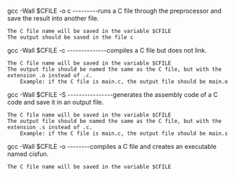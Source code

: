 gcc -Wall $CFILE -o c  ---------runs a C file through the preprocessor and save the result into another file.

    The C file name will be saved in the variable $CFILE
    The output should be saved in the file c

gcc -Wall $CFILE -c   --------------compiles a C file but does not link.

    The C file name will be saved in the variable $CFILE
    The output file should be named the same as the C file, but with the extension .o instead of .c.
        Example: if the C file is main.c, the output file should be main.o
gcc -Wall $CFILE -S  ----------------generates the assembly code of a C code and save it in an output file.

    The C file name will be saved in the variable $CFILE
    The output file should be named the same as the C file, but with the extension .s instead of .c.
        Example: if the C file is main.c, the output file should be main.s

gcc -Wall $CFILE -o --------compiles a C file and creates an executable named cisfun.

    The C file name will be saved in the variable $CFILE

